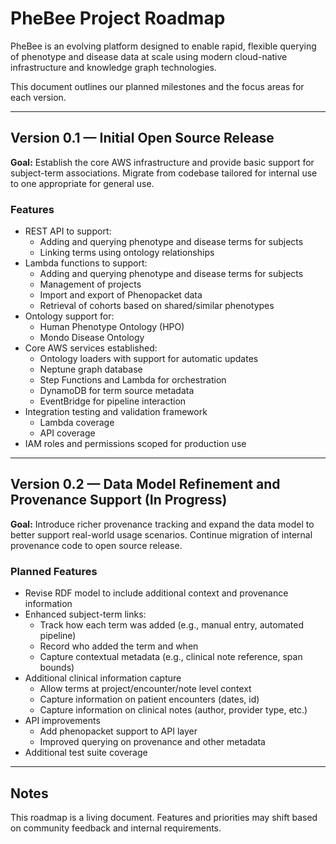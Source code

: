 # PheBee Project Roadmap

PheBee  is an evolving platform designed to enable rapid, flexible querying of phenotype and disease data at scale using modern cloud-native infrastructure and knowledge graph technologies.

This document outlines our planned milestones and the focus areas for each version.

---

## Version 0.1 — Initial Open Source Release

**Goal:** Establish the core AWS infrastructure and provide basic support for subject-term associations. Migrate from codebase tailored for internal use to one appropriate for general use.

### Features

- REST API to support:
  - Adding and querying phenotype and disease terms for subjects
  - Linking terms using ontology relationships
- Lambda functions to support:
  - Adding and querying phenotype and disease terms for subjects
  - Management of projects
  - Import and export of Phenopacket data
  - Retrieval of cohorts based on shared/similar phenotypes
- Ontology support for:
  - Human Phenotype Ontology (HPO)
  - Mondo Disease Ontology
- Core AWS services established:
  - Ontology loaders with support for automatic updates
  - Neptune graph database
  - Step Functions and Lambda for orchestration
  - DynamoDB for term source metadata
  - EventBridge for pipeline interaction
- Integration testing and validation framework
  - Lambda coverage
  - API coverage
- IAM roles and permissions scoped for production use

---

## Version 0.2 — Data Model Refinement and Provenance Support (In Progress)

**Goal:** Introduce richer provenance tracking and expand the data model to better support real-world usage scenarios. Continue migration of internal provenance code to open source release.

### Planned Features

- Revise RDF model to include additional context and provenance information
- Enhanced subject-term links:
  - Track how each term was added (e.g., manual entry, automated pipeline)
  - Record who added the term and when
  - Capture contextual metadata (e.g., clinical note reference, span bounds)
- Additional clinical information capture
  - Allow terms at project/encounter/note level context
  - Capture information on patient encounters (dates, id)
  - Capture information on clinical notes (author, provider type, etc.)
- API improvements
  - Add phenopacket support to API layer
  - Improved querying on provenance and other metadata
- Additional test suite coverage

---

## Notes

This roadmap is a living document. Features and priorities may shift based on community feedback and internal requirements.

